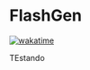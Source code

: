 # FlashGen

[![wakatime](https://wakatime.com/badge/github/LBruner/FlashGen.svg)](https://wakatime.com/badge/github/LBruner/FlashGen)

TEstando
